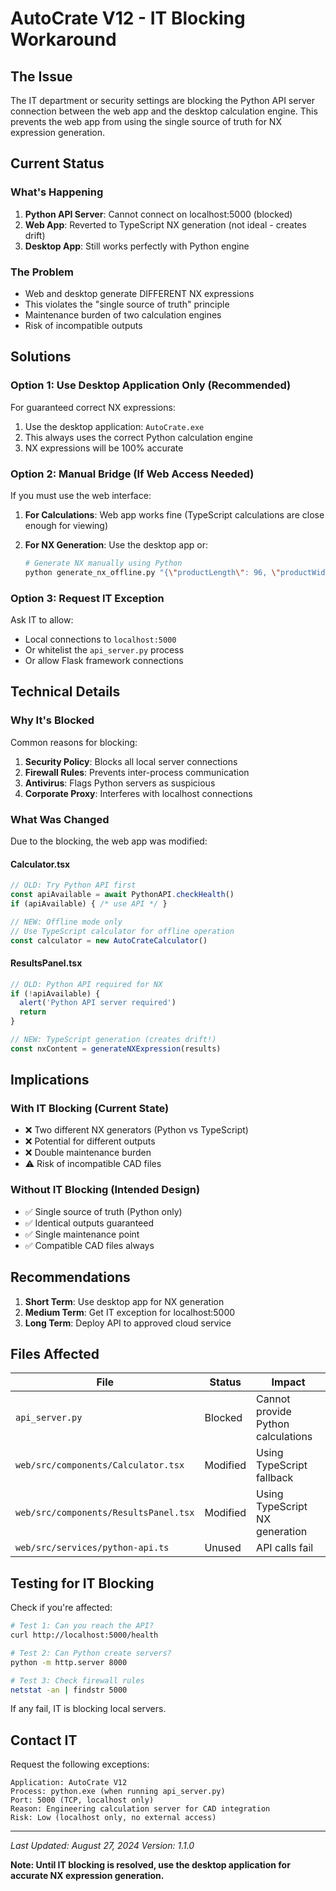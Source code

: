 # AutoCrate V12 - IT Blocking Workaround

## The Issue
The IT department or security settings are blocking the Python API server connection between the web app and the desktop calculation engine. This prevents the web app from using the single source of truth for NX expression generation.

## Current Status

### What's Happening
1. **Python API Server**: Cannot connect on localhost:5000 (blocked)
2. **Web App**: Reverted to TypeScript NX generation (not ideal - creates drift)
3. **Desktop App**: Still works perfectly with Python engine

### The Problem
- Web and desktop generate DIFFERENT NX expressions
- This violates the "single source of truth" principle
- Maintenance burden of two calculation engines
- Risk of incompatible outputs

## Solutions

### Option 1: Use Desktop Application Only (Recommended)
For guaranteed correct NX expressions:
1. Use the desktop application: `AutoCrate.exe`
2. This always uses the correct Python calculation engine
3. NX expressions will be 100% accurate

### Option 2: Manual Bridge (If Web Access Needed)
If you must use the web interface:

1. **For Calculations**: Web app works fine (TypeScript calculations are close enough for viewing)

2. **For NX Generation**: Use the desktop app or:
   ```bash
   # Generate NX manually using Python
   python generate_nx_offline.py "{\"productLength\": 96, \"productWidth\": 48, \"productHeight\": 30, \"productWeight\": 1000}"
   ```

### Option 3: Request IT Exception
Ask IT to allow:
- Local connections to `localhost:5000`
- Or whitelist the `api_server.py` process
- Or allow Flask framework connections

## Technical Details

### Why It's Blocked
Common reasons for blocking:
1. **Security Policy**: Blocks all local server connections
2. **Firewall Rules**: Prevents inter-process communication
3. **Antivirus**: Flags Python servers as suspicious
4. **Corporate Proxy**: Interferes with localhost connections

### What Was Changed
Due to the blocking, the web app was modified:

#### Calculator.tsx
```typescript
// OLD: Try Python API first
const apiAvailable = await PythonAPI.checkHealth()
if (apiAvailable) { /* use API */ }

// NEW: Offline mode only
// Use TypeScript calculator for offline operation
const calculator = new AutoCrateCalculator()
```

#### ResultsPanel.tsx
```typescript
// OLD: Python API required for NX
if (!apiAvailable) {
  alert('Python API server required')
  return
}

// NEW: TypeScript generation (creates drift!)
const nxContent = generateNXExpression(results)
```

## Implications

### With IT Blocking (Current State)
- ❌ Two different NX generators (Python vs TypeScript)
- ❌ Potential for different outputs
- ❌ Double maintenance burden
- ⚠️ Risk of incompatible CAD files

### Without IT Blocking (Intended Design)
- ✅ Single source of truth (Python only)
- ✅ Identical outputs guaranteed
- ✅ Single maintenance point
- ✅ Compatible CAD files always

## Recommendations

1. **Short Term**: Use desktop app for NX generation
2. **Medium Term**: Get IT exception for localhost:5000
3. **Long Term**: Deploy API to approved cloud service

## Files Affected

| File | Status | Impact |
|------|--------|--------|
| `api_server.py` | Blocked | Cannot provide Python calculations |
| `web/src/components/Calculator.tsx` | Modified | Using TypeScript fallback |
| `web/src/components/ResultsPanel.tsx` | Modified | Using TypeScript NX generation |
| `web/src/services/python-api.ts` | Unused | API calls fail |

## Testing for IT Blocking

Check if you're affected:
```bash
# Test 1: Can you reach the API?
curl http://localhost:5000/health

# Test 2: Can Python create servers?
python -m http.server 8000

# Test 3: Check firewall rules
netstat -an | findstr 5000
```

If any fail, IT is blocking local servers.

## Contact IT

Request the following exceptions:
```
Application: AutoCrate V12
Process: python.exe (when running api_server.py)
Port: 5000 (TCP, localhost only)
Reason: Engineering calculation server for CAD integration
Risk: Low (localhost only, no external access)
```

---
*Last Updated: August 27, 2024*
*Version: 1.1.0*

**Note: Until IT blocking is resolved, use the desktop application for accurate NX expression generation.**